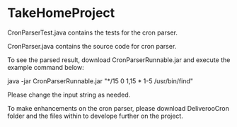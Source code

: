 # TakeHomeProject

CronParserTest.java contains the tests for the cron parser.

CronParser.java contains the source code for cron parser.

To see the parsed result, download CronParserRunnable.jar and execute the example command below:


java -jar CronParserRunnable.jar "*/15 0 1,15 * 1-5 /usr/bin/find"


Please change the input string as needed.


To make enhancements on the cron parser, please download DeliverooCron folder and the files within to develope further on the project.
